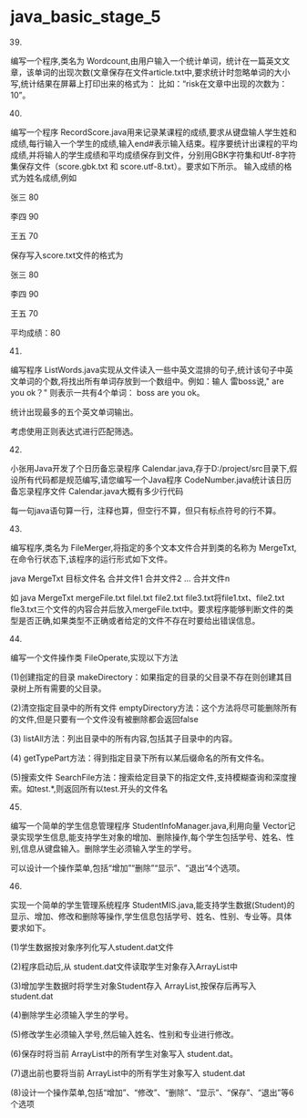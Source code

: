 # java_basic_stage_5



39.

编写一个程序,类名为 Wordcount,由用户输入一个统计单词，统计在一篇英文文章，该单词的出现次数(文章保存在文件article.txt中,要求统计时忽略单词的大小写,统计结果在屏幕上打印出来的格式为： 比如：“risk在文章中出现的次数为：10”。





40.

编写一个程序 RecordScore.java用来记录某课程的成绩,要求从键盘输人学生姓和成绩,每行输入一个学生的成绩,输入end#表示输入结束。程序要统计出课程的平均成绩,并将输人的学生成绩和平均成绩保存到文件，分别用GBK字符集和Utf-8字符集保存文件（score.gbk.txt 和 score.utf-8.txt）。要求如下所示。
输入成绩的格式为姓名成绩,例如

张三 80

李四 90

王五 70



保存写入score.txt文件的格式为

张三 80


李四 90

王五 70

平均成绩：80





41.

编写程序 ListWords.java实现从文件读入一些中英文混排的句子,统计该句子中英文单词的个数,将找出所有单词存放到一个数组中。例如：输人 雷boss说," are you ok？"  则表示一共有4个单词： boss are you ok。



统计出现最多的五个英文单词输出。



考虑使用正则表达式进行匹配筛选。



42.

小张用Java开发了个日历备忘录程序 Calendar.java,存于D:/project/src目录下,假设所有代码都是规范编写,请您编写一个Java程序 CodeNumber.java统计该日历备忘录程序文件 Calendar.java大概有多少行代码



每一句java语句算一行，注释也算，但空行不算，但只有标点符号的行不算。





43.

编写程序,类名为 FileMerger,将指定的多个文本文件合并到类的名称为 MergeTxt,在命令行状态下,该程序的运行形式如下文件。

java MergeTxt 目标文件名 合并文件1 合并文件2 … 合并文件n

如 java MergeTxt mergeFile.txt filel.txt file2.txt file3.txt将file1.txt、file2.txt fle3.txt三个文件的内容合并后放入mergeFile.txt中。要求程序能够判断文件的类型是否正确,如果类型不正确或者给定的文件不存在时要给出错误信息。



44.

编写一个文件操作类 FileOperate,实现以下方法

(1)创建指定的目录 makeDirectory：如果指定的目录的父目录不存在则创建其目录树上所有需要的父目录。

(2)清空指定目录中的所有文件 emptyDirectory方法：这个方法将尽可能删除所有的文件,但是只要有一个文件没有被删除都会返回false

(3) listAll方法：列出目录中的所有内容,包括其子目录中的内容。

(4) getTypePart方法：得到指定目录下所有以某后缀命名的所有文件名。

(5)搜索文件 SearchFile方法：搜索给定目录下的指定文件,支持模糊查询和深度搜索。如test.*,则返回所有以test.开头的文件名





45.

编写一个简单的学生信息管理程序 StudentInfoManager.java,利用向量 Vector记录实现学生信息,能支持学生对象的增加、删除操作,每个学生包括学号、姓名、性别,信息从键盘输入。删除学生必须输入学生的学号。

可以设计一个操作菜单,包括“增加”“删除”“显示”、“退出”4个选项。



46.

实现一个简单的学生管理系统程序 StudentMIS.java,能支持学生数据(Student)的显示、增加、修改和删除等操作,学生信息包括学号、姓名、性别、专业等。具体要求如下。

(1)学生数据按对象序列化写人student.dat文件

(2)程序启动后,从 student.dat文件读取学生对象存入ArrayList中

(3)增加学生数据时将学生对象Student存入 ArrayList,按保存后再写入student.dat

(4)删除学生必须输入学生的学号。

(5)修改学生必须输入学号,然后输入姓名、性别和专业进行修改。

(6)保存时将当前 ArrayList中的所有学生对象写入 student.dat。

(7)退出前也要将当前 ArrayList中的所有学生对象写入 student.dat

(8)设计一个操作菜单,包括“增加”、“修改”、“删除”、“显示”、“保存”、“退出”等6个选项



